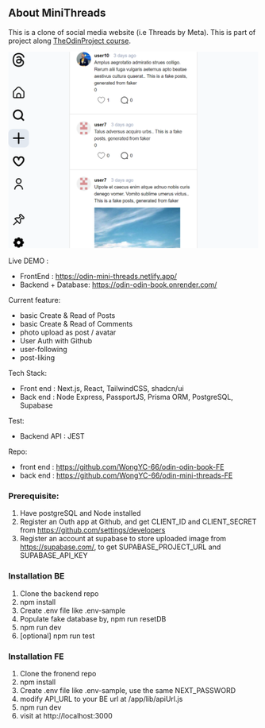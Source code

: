 <!-- GETTING STARTED -->
## About MiniThreads

This is a clone of social media website (i.e Threads by Meta). This is part of project along <a href='https://www.theodinproject.com/lessons/node-path-nodejs-odin-book'>TheOdinProject course</a>.

![photo](threads-clone.png)

Live DEMO : 
- FrontEnd : https://odin-mini-threads.netlify.app/
- Backend + Database: https://odin-odin-book.onrender.com/

Current feature:
- basic Create & Read of Posts
- basic Create & Read of Comments
- photo upload as post / avatar
- User Auth with Github
- user-following
- post-liking

Tech Stack:
- Front end : Next.js, React, TailwindCSS, shadcn/ui
- Back end : Node Express, PassportJS, Prisma ORM, PostgreSQL, Supabase

Test:
- Backend API : JEST

Repo:
- front end : https://github.com/WongYC-66/odin-odin-book-FE
- back end : https://github.com/WongYC-66/odin-mini-threads-FE

### Prerequisite:
1. Have postgreSQL and Node installed
2. Register an Outh app at Github, and get CLIENT_ID and CLIENT_SECRET from https://github.com/settings/developers 
3. Register an account at supabase to store uploaded image from https://supabase.com/, to get SUPABASE_PROJECT_URL and SUPABASE_API_KEY 

### Installation BE
1. Clone the backend repo
2. npm install
3. Create .env file like .env-sample
4. Populate fake database by,  npm run resetDB
5. npm run dev
6. [optional] npm run test 

### Installation FE
1. Clone the fronend repo
2. npm install
3. Create .env file like .env-sample, use the same NEXT_PASSWORD
4. modify API_URL to your BE url at /app/lib/apiUrl.js
5. npm run dev
6. visit at http://localhost:3000
